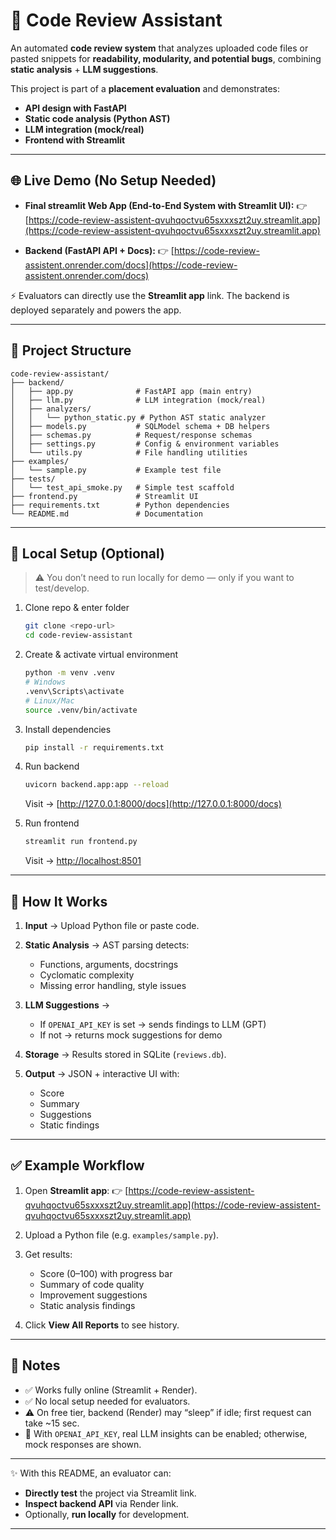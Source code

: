# 🚀 Code Review Assistant

An automated **code review system** that analyzes uploaded code files or pasted snippets for **readability, modularity, and potential bugs**, combining **static analysis** + **LLM suggestions**.

This project is part of a **placement evaluation** and demonstrates:

* **API design with FastAPI**
* **Static code analysis (Python AST)**
* **LLM integration (mock/real)**
* **Frontend with Streamlit**

---

## 🌐 Live Demo (No Setup Needed)

* **Final streamlit Web App (End-to-End System with Streamlit UI):**
  👉 [https://code-review-assistent-qvuhqoctvu65sxxxszt2uy.streamlit.app](https://code-review-assistent-qvuhqoctvu65sxxxszt2uy.streamlit.app)

* **Backend (FastAPI API + Docs):**
  👉 [https://code-review-assistent.onrender.com/docs](https://code-review-assistent.onrender.com/docs)

⚡ Evaluators can directly use the **Streamlit app** link. The backend is deployed separately and powers the app.

---

## 📂 Project Structure

```
code-review-assistant/
├── backend/
│   ├── app.py              # FastAPI app (main entry)
│   ├── llm.py              # LLM integration (mock/real)
│   ├── analyzers/
│   │   └── python_static.py # Python AST static analyzer
│   ├── models.py           # SQLModel schema + DB helpers
│   ├── schemas.py          # Request/response schemas
│   ├── settings.py         # Config & environment variables
│   └── utils.py            # File handling utilities
├── examples/
│   └── sample.py           # Example test file
├── tests/
│   └── test_api_smoke.py   # Simple test scaffold
├── frontend.py             # Streamlit UI
├── requirements.txt        # Python dependencies
└── README.md               # Documentation
```

---

## 🔧 Local Setup (Optional)

> ⚠️ You don’t need to run locally for demo — only if you want to test/develop.

1. Clone repo & enter folder

   ```bash
   git clone <repo-url>
   cd code-review-assistant
   ```

2. Create & activate virtual environment

   ```bash
   python -m venv .venv
   # Windows
   .venv\Scripts\activate
   # Linux/Mac
   source .venv/bin/activate
   ```

3. Install dependencies

   ```bash
   pip install -r requirements.txt
   ```

4. Run backend

   ```bash
   uvicorn backend.app:app --reload
   ```

   Visit → [http://127.0.0.1:8000/docs](http://127.0.0.1:8000/docs)

5. Run frontend

   ```bash
   streamlit run frontend.py
   ```

   Visit → [http://localhost:8501](http://localhost:8501)

---

## 🎯 How It Works

1. **Input** → Upload Python file or paste code.
2. **Static Analysis** → AST parsing detects:

   * Functions, arguments, docstrings
   * Cyclomatic complexity
   * Missing error handling, style issues
3. **LLM Suggestions** →

   * If `OPENAI_API_KEY` is set → sends findings to LLM (GPT)
   * If not → returns mock suggestions for demo
4. **Storage** → Results stored in SQLite (`reviews.db`).
5. **Output** → JSON + interactive UI with:

   * Score
   * Summary
   * Suggestions
   * Static findings

---

## ✅ Example Workflow

1. Open **Streamlit app**:
   👉 [https://code-review-assistent-qvuhqoctvu65sxxxszt2uy.streamlit.app](https://code-review-assistent-qvuhqoctvu65sxxxszt2uy.streamlit.app)

2. Upload a Python file (e.g. `examples/sample.py`).

3. Get results:

   * Score (0–100) with progress bar
   * Summary of code quality
   * Improvement suggestions
   * Static analysis findings

4. Click **View All Reports** to see history.

---

## 📌 Notes

* ✅ Works fully online (Streamlit + Render).
* ✅ No local setup needed for evaluators.
* ⚠️ On free tier, backend (Render) may “sleep” if idle; first request can take ~15 sec.
* 🧩 With `OPENAI_API_KEY`, real LLM insights can be enabled; otherwise, mock responses are shown.

---

✨ With this README, an evaluator can:

* **Directly test** the project via Streamlit link.
* **Inspect backend API** via Render link.
* Optionally, **run locally** for development.

---

